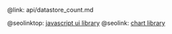 @link: api/datastore_count.md

@seolinktop: [javascript ui library](https://webix.com)
@seolink: [chart library](https://webix.com/widget/charts/)